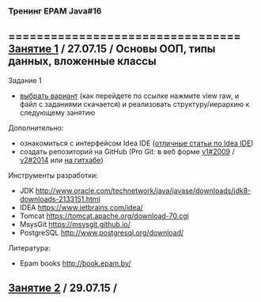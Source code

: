 ### Тренинг EPAM Java#16
=================================
[Занятие 1](https://github.com/traningEpamKz/lessons/tree/master/lesson_1) / 27.07.15 / Основы ООП, типы данных, вложенные классы 
----------------------------------------------
Задание 1
- [выбрать вариант](https://github.com/traningEpamKz/lessons/blob/master/lesson_1/task1.docx) (как перейдете по ссылке нажмите view raw, и файл с заданиями скачается) и реализовать структуру/иерархию к следующему занятию
 

Дополнительно: 
- ознакомиться с интерфейсом Idea IDE ([отличные статьи по Idea IDE](http://info.javarush.ru/blog/idea_help/))
- создать репозиторий на GitHub (Pro Git: в веб форме [v1#2009](https://git-scm.com/book/ru/v1) / [v2#2014](https://git-scm.com/book/ru/v2) или [на гитхабе](https://github.com/progit/progit/tree/master/ru))


Инструменты разработки:
- JDK http://www.oracle.com/technetwork/java/javase/downloads/jdk8-downloads-2133151.html
- IDEA https://www.jetbrains.com/idea/
- Tomcat https://tomcat.apache.org/download-70.cgi
- MsysGit https://msysgit.github.io/
- PostgreSQL http://www.postgresql.org/download/


Литература:
- Epam books http://book.epam.by/


[Занятие 2](https://github.com/traningEpamKz/lessons/tree/master/lesson_2) / 29.07.15 / 
----------------------------------------------
